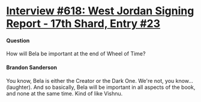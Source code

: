 # [Interview #618: West Jordan Signing Report - 17th Shard, Entry #23](https://www.theoryland.com/intvmain.php?i=618#23)

#### Question

How will Bela be important at the end of Wheel of Time?

#### Brandon Sanderson

You know, Bela is either the Creator or the Dark One. We're not, you know... (laughter). And so basically, Bela will be important in all aspects of the book, and none at the same time. Kind of like Vishnu.

